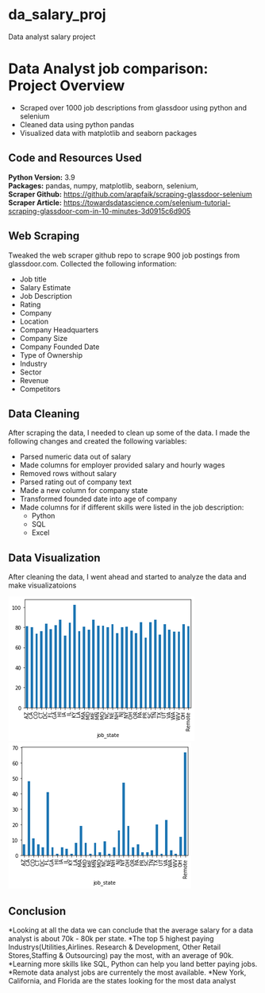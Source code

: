 # da_salary_proj
Data analyst salary project 
# Data Analyst job comparison: Project Overview 
* Scraped over 1000 job descriptions from glassdoor using python and selenium
* Cleaned data using python pandas 
* Visualized data with matplotlib and seaborn packages 

## Code and Resources Used 
**Python Version:** 3.9  
**Packages:** pandas, numpy, matplotlib, seaborn, selenium,    
**Scraper Github:** https://github.com/arapfaik/scraping-glassdoor-selenium  
**Scraper Article:** https://towardsdatascience.com/selenium-tutorial-scraping-glassdoor-com-in-10-minutes-3d0915c6d905  

## Web Scraping
Tweaked the web scraper github repo to scrape 900 job postings from glassdoor.com. Collected the following information:
*	Job title
*	Salary Estimate
*	Job Description
*	Rating
*	Company 
*	Location
*	Company Headquarters 
*	Company Size
*	Company Founded Date
*	Type of Ownership 
*	Industry
*	Sector
*	Revenue
*	Competitors 

## Data Cleaning
After scraping the data, I needed to clean up some of the data. I made the following changes and created the following variables:

*	Parsed numeric data out of salary 
*	Made columns for employer provided salary and hourly wages 
*	Removed rows without salary 
*	Parsed rating out of company text 
*	Made a new column for company state 
*	Transformed founded date into age of company 
*	Made columns for if different skills were listed in the job description:
    * Python  
    * SQL
    * Excel  

## Data Visualization
After cleaning the data, I went ahead and started to analyze the data and make visualizatoions

![alt text](https://github.com/jordancassalata/da_salary_proj/blob/main/avg_salary_per_state.png "Average salary per state")
![alt text](https://github.com/jordancassalata/da_salary_proj/blob/main/jobs_per_state.png "How many jobs per state")

## Conclusion

*Looking at all the data we can conclude that the average salary for a data analyst is about 70k - 80k per state. 
*The top 5 highest paying Industrys(Utilities,Airlines. Research & Development, Other Retail Stores,Staffing & Outsourcing) pay the most, with an average of 90k.
*Learning more skills like SQL, Python can help you land better paying jobs.
*Remote data analyst jobs are currentely the most available. 
*New York, California, and Florida are the states looking for the most data analyst

